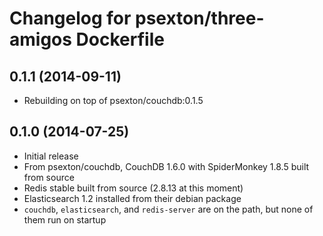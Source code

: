 Changelog for psexton/three-amigos Dockerfile
=============================================

0.1.1 (2014-09-11)
------------------

* Rebuilding on top of psexton/couchdb:0.1.5

0.1.0 (2014-07-25)
------------------

* Initial release
* From psexton/couchdb, CouchDB 1.6.0 with SpiderMonkey 1.8.5 built from source
* Redis stable built from source (2.8.13 at this moment)
* Elasticsearch 1.2 installed from their debian package
* `couchdb`, `elasticsearch`, and `redis-server` are on the path, but none of them run on startup
